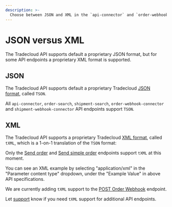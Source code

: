 ```yaml
---
description: >-
  Choose between JSON and XML in the `api-connector` and `order-webhook-connector`
---
```


# JSON versus XML

The Tradecloud API supports default a proprietary JSON format, but for some API endpoints a proprietary XML format is supported.

## JSON

The Tradecloud API supports default a proprietary Tradecloud [JSON format](requests.md#json-body), called `TSON`.

All `api-connector`, `order-search`, `shipment-search`, `order-webhook-connector` and `shipment-webhook-connector` API endpoints support `TSON`.

## XML

The Tradecloud API supports a proprietary Tradecloud [XML format](requests.md#xml-body), called `tXML`, which is a 1-on-1 translation of the `TSON` format:

Only the [Send order](https://swagger-ui.accp.tradecloud1.com/?url=https://api.accp.tradecloud1.com/v2/api-connector/specs.yaml#/buyer-endpoints/sendOrderByBuyerRoute) and [Send simple order](https://swagger-ui.accp.tradecloud1.com/?url=https://api.accp.tradecloud1.com/v2/api-connector/specs.yaml#/buyer-endpoints/sendSimpleOrderByBuyerRoute) endpoints support `tXML` at this moment.

You can see an XML example by selecting "application/xml" in the "Parameter content type" dropdown, under the "Example Value" in above API specifications.

We are currently adding `tXML` support to the [POST Order Webhook](https://swagger-ui.accp.tradecloud1.com/?url=https://api.accp.tradecloud1.com/v2/order-webhook-client/specs.yaml#/order-webhook%20endpoints/webhookPost) endpoint.

 Let [support](../support.md) know if you need `tXML` support for additional API endpoints.
